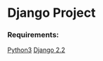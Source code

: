 <h1>Django Project</h1>
<h3>Requirements:</h3>
<a href="https://www.python.org/ftp/python/3.8.0/python-3.8.0.exe">Python3</a>
<a href="https://www.djangoproject.com/">Django 2.2</a>